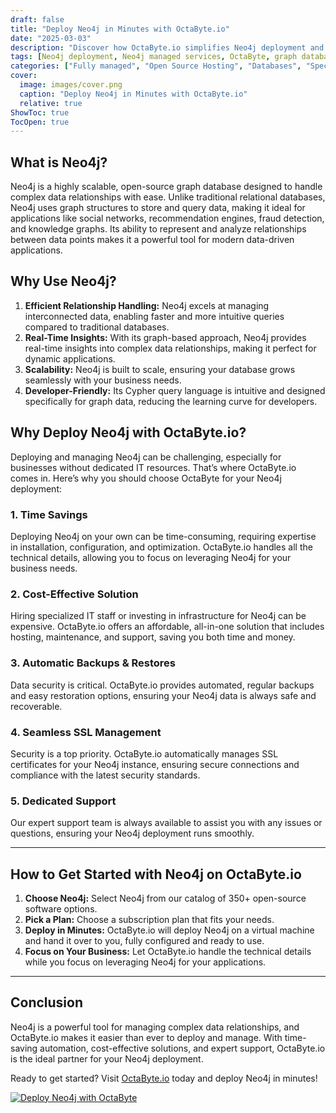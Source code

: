 ```yaml
---
draft: false
title: "Deploy Neo4j in Minutes with OctaByte.io"
date: "2025-03-03"
description: "Discover how OctaByte.io simplifies Neo4j deployment and management. Learn what Neo4j is, its benefits, and why deploying it with OctaByte saves time, reduces costs, and ensures seamless performance."
tags: [Neo4j deployment, Neo4j managed services, OctaByte, graph database, Neo4j benefits, managed Neo4j hosting, open-source software deployment, Neo4j automation, Neo4j support, Neo4j SSL management]
categories: ["Fully managed", "Open Source Hosting", "Databases", "Specialized Databases", "Neo4j"]
cover:
  image: images/cover.png
  caption: "Deploy Neo4j in Minutes with OctaByte.io"
  relative: true
ShowToc: true
TocOpen: true
---
```



## What is Neo4j?

Neo4j is a highly scalable, open-source graph database designed to handle complex data relationships with ease. Unlike traditional relational databases, Neo4j uses graph structures to store and query data, making it ideal for applications like social networks, recommendation engines, fraud detection, and knowledge graphs. Its ability to represent and analyze relationships between data points makes it a powerful tool for modern data-driven applications.

## Why Use Neo4j?

1. **Efficient Relationship Handling:** Neo4j excels at managing interconnected data, enabling faster and more intuitive queries compared to traditional databases.
2. **Real-Time Insights:** With its graph-based approach, Neo4j provides real-time insights into complex data relationships, making it perfect for dynamic applications.
3. **Scalability:** Neo4j is built to scale, ensuring your database grows seamlessly with your business needs.
4. **Developer-Friendly:** Its Cypher query language is intuitive and designed specifically for graph data, reducing the learning curve for developers.

## Why Deploy Neo4j with OctaByte.io?

Deploying and managing Neo4j can be challenging, especially for businesses without dedicated IT resources. That’s where OctaByte.io comes in. Here’s why you should choose OctaByte for your Neo4j deployment:

### 1. **Time Savings**
Deploying Neo4j on your own can be time-consuming, requiring expertise in installation, configuration, and optimization. OctaByte.io handles all the technical details, allowing you to focus on leveraging Neo4j for your business needs.

### 2. **Cost-Effective Solution**
Hiring specialized IT staff or investing in infrastructure for Neo4j can be expensive. OctaByte.io offers an affordable, all-in-one solution that includes hosting, maintenance, and support, saving you both time and money.

### 3. **Automatic Backups & Restores**
Data security is critical. OctaByte.io provides automated, regular backups and easy restoration options, ensuring your Neo4j data is always safe and recoverable.

### 4. **Seamless SSL Management**
Security is a top priority. OctaByte.io automatically manages SSL certificates for your Neo4j instance, ensuring secure connections and compliance with the latest security standards.

### 5. **Dedicated Support**
Our expert support team is always available to assist you with any issues or questions, ensuring your Neo4j deployment runs smoothly.

---

## How to Get Started with Neo4j on OctaByte.io

1. **Choose Neo4j:** Select Neo4j from our catalog of 350+ open-source software options.
2. **Pick a Plan:** Choose a subscription plan that fits your needs.
3. **Deploy in Minutes:** OctaByte.io will deploy Neo4j on a virtual machine and hand it over to you, fully configured and ready to use.
4. **Focus on Your Business:** Let OctaByte.io handle the technical details while you focus on leveraging Neo4j for your applications.

---

## Conclusion

Neo4j is a powerful tool for managing complex data relationships, and OctaByte.io makes it easier than ever to deploy and manage. With time-saving automation, cost-effective solutions, and expert support, OctaByte.io is the ideal partner for your Neo4j deployment. 

Ready to get started? Visit [OctaByte.io](https://octabyte.io) today and deploy Neo4j in minutes!

[![Deploy Neo4j with OctaByte](/images/deploy-on-octabyte.png)](https://octabyte.io/fully-managed-open-source-services/databases/specialized-databases/neo4j)